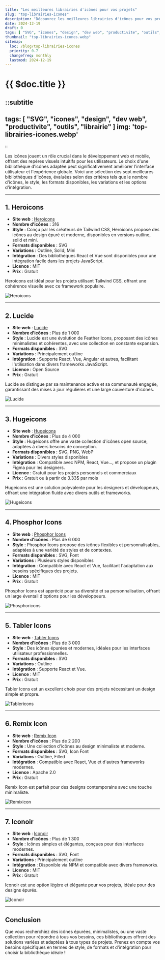 ```yaml
---
title: "Les meilleures librairies d'icônes pour vos projets"
slug: "top-librairies-icones"
description: "Découvrez les meilleures librairies d'icônes pour vos projets, analysées sur des critères comme le style, les formats disponibles, et l'intégration."
date: 2024-12-19
draft: 0
tags: [ "SVG", "icones", "design", "dev web", "productivite", "outils", "librairie" ]
thumbnail: "top-librairies-icones.webp"
sitemap:
  loc: /blog/top-librairies-icones
  priority: 0.7
  changefreq: monthly
  lastmod: 2024-12-19
---
```


# {{ $doc.title }}

::subtitle
---
tags: [ "SVG", "icones", "design", "dev web", "productivite", "outils", "librairie" ]
img: 'top-librairies-icones.webp'
---
::

Les icônes jouent un rôle crucial dans le développement web et mobile, offrant des repères visuels intuitifs pour les
utilisateurs. Le choix d'une bibliothèque d'icônes adaptée peut significativement améliorer l'interface utilisateur et
l'expérience globale. Voici une sélection des sept meilleures bibliothèques d'icônes, évaluées selon des critères tels
que le nombre d'icônes, le style, les formats disponibles, les variations et les options d'intégration.

---

## 1. Heroicons

- **Site web** : [Heroicons](https://heroicons.com/)
- **Nombre d'icônes** : 316
- **Style** : Conçu par les créateurs de Tailwind CSS, Heroicons propose des icônes au design épuré et moderne,
  disponibles en versions outline, solid et mini.
- **Formats disponibles** : SVG
- **Variations** : Outline, Solid, Mini
- **Intégration** : Des bibliothèques React et Vue sont disponibles pour une intégration facile dans les projets
  JavaScript.
- **Licence** : MIT
- **Prix** : Gratuit

Heroicons est idéal pour les projets utilisant Tailwind CSS, offrant une cohérence visuelle avec ce framework populaire.

![Heroicons](/img/content/articles/top-librairies-icones/heroicons.webp)

---

## 2. Lucide

- **Site web** : [Lucide](https://lucide.dev/)
- **Nombre d'icônes** : Plus de 1 000
- **Style** : Lucide est une évolution de Feather Icons, proposant des icônes minimalistes et cohérentes, avec une
  collection en constante expansion.
- **Formats disponibles** : SVG
- **Variations** : Principalement outline
- **Intégration** : Supporte React, Vue, Angular et autres, facilitant l'utilisation dans divers frameworks JavaScript.
- **Licence** : Open Source
- **Prix** : Gratuit

Lucide se distingue par sa maintenance active et sa communauté engagée, garantissant des mises à jour régulières et une
large couverture d'icônes.

![Lucide](/img/content/articles/top-librairies-icones/lucide.webp)

---

## 3. Hugeicons

- **Site web** : [Hugeicons](https://hugeicons.com/)
- **Nombre d'icônes** : Plus de 4 000
- **Style** : Hugeicons offre une vaste collection d'icônes open source, adaptées à divers besoins de conception.
- **Formats disponibles** : SVG, PNG, WebP
- **Variations** : Divers styles disponibles
- **Intégration** : Compatible avec NPM, React, Vue..., et propose un plugin Figma pour les designers.
- **Licence** : Gratuit pour les projets personnels et commerciaux
- **Prix** : Gratuit ou à partir de 3.33$ par mois

Hugeicons est une solution polyvalente pour les designers et développeurs, offrant une intégration fluide avec divers
outils et frameworks.

![Hugeicons](/img/content/articles/top-librairies-icones/hugeicons.webp)

---

## 4. Phosphor Icons

- **Site web** : [Phosphor Icons](https://phosphoricons.com/)
- **Nombre d'icônes** : Plus de 6 000
- **Style** : Phosphor Icons propose des icônes flexibles et personnalisables, adaptées à une variété de styles et de
  contextes.
- **Formats disponibles** : SVG, Font
- **Variations** : Plusieurs styles disponibles
- **Intégration** : Compatible avec React et Vue, facilitant l'adaptation aux besoins
  spécifiques des projets.
- **Licence** : MIT
- **Prix** : Gratuit

Phosphor Icons est apprécié pour sa diversité et sa personnalisation, offrant un large éventail d'options pour les
développeurs.

![Phosphoricons](/img/content/articles/top-librairies-icones/phosphoricons.webp)

---

## 5. Tabler Icons

- **Site web** : [Tabler Icons](https://tablericons.com/)
- **Nombre d'icônes** : Plus de 3 000
- **Style** : Des icônes épurées et modernes, idéales pour les interfaces utilisateur professionnelles.
- **Formats disponibles** : SVG
- **Variations** : Outline
- **Intégration** : Supporte React et Vue.
- **Licence** : MIT
- **Prix** : Gratuit

Tabler Icons est un excellent choix pour des projets nécessitant un design simple et propre.

![Tablericons](/img/content/articles/top-librairies-icones/tablericons.webp)

---

## 6. Remix Icon

- **Site web** : [Remix Icon](https://remixicon.com/)
- **Nombre d'icônes** : Plus de 2 200
- **Style** : Une collection d'icônes au design minimaliste et moderne.
- **Formats disponibles** : SVG, Icon Font
- **Variations** : Outline, Filled
- **Intégration** : Compatible avec React, Vue et d'autres frameworks modernes.
- **Licence** : Apache 2.0
- **Prix** : Gratuit

Remix Icon est parfait pour des designs contemporains avec une touche minimaliste.

![Remixicon](/img/content/articles/top-librairies-icones/remixicon.webp)

---

## 7. Iconoir

- **Site web** : [Iconoir](https://iconoir.com/)
- **Nombre d'icônes** : Plus de 1 300
- **Style** : Icônes simples et élégantes, conçues pour des interfaces modernes.
- **Formats disponibles** : SVG, Font
- **Variations** : Principalement outline
- **Intégration** : Disponible via NPM et compatible avec divers frameworks.
- **Licence** : MIT
- **Prix** : Gratuit

Iconoir est une option légère et élégante pour vos projets, idéale pour des designs épurés.

![Iconoir](/img/content/articles/top-librairies-icones/iconoir.webp)

---

## Conclusion

Que vous recherchiez des icônes épurées, minimalistes, ou une vaste collection pour répondre à tous vos besoins, ces
bibliothèques offrent des solutions variées et adaptées à tous types de projets. Prenez en compte vos besoins
spécifiques en termes de style, de formats et d'intégration pour choisir la bibliothèque idéale !
